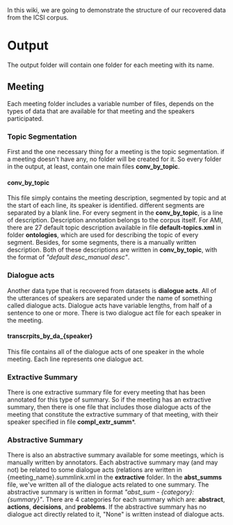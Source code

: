 In this wiki, we are going to demonstrate the structure of our recovered data from the ICSI corpus.

# Output
The output folder will contain one folder for each meeting with its name.
## Meeting
Each meeting folder includes a variable number of files, depends on the types of data that are available for that meeting and the speakers participated.
### Topic Segmentation
First and the one necessary thing for a meeting is the topic segmentation. if a meeting doesn't have any, no folder will be created for it. So every folder in the output, at least, contain one main files **conv_by_topic**.
#### conv_by_topic
This file simply contains the meeting description, segmented by topic and at the start of each line, its speaker is identified. different segments are separated by a blank line.
For every segment in the **conv_by_topic**, is a line of description. Description annotation belongs to the corpus itself. For AMI, there are 27 default topic description available in file **default-topics.xml** in folder **ontologies**, which are used for describing the topic of every segment. Besides, for some segments, there is a manually written description. Both of these descriptions are written in **conv_by_topic**, with the format of *"default desc_manual desc"*.
### Dialogue acts
Another data type that is recovered from datasets is **dialogue acts**. All of the utterances of speakers are separated under the name of something called dialogue acts. Dialogue acts have variable lengths, from half of a sentence to one or more. There is two dialogue act file for each speaker in the meeting.
#### transcrpits_by_da_{speaker}
This file contains all of the dialogue acts of one speaker in the whole meeting. Each line represents one dialogue act.
### Extractive Summary
There is one extractive summary file for every meeting that has been annotated for this type of summary. So if the meeting has an extractive summary, then there is one file that includes those dialogue acts of the meeting that constitute the extractive summary of that meeting, with their speaker specified in file **compl_extr_summ***.
### Abstractive Summary
There is also an abstractive summary available for some meetings, which is manually written by annotators. Each abstractive summary may (and may not) be related to some dialogue acts (relations are written in {meeting_name}.summlink.xml in the **extractive** folder. In the **abst_summs** file, we've written all of the dialogue acts related to one summary. The abstractive summary is written in format *"abst_sum - {category}: {summary}"*. There are 4 categories for each summary which are: **abstract**, **actions**, **decisions**, and **problems**. If the abstractive summary has no dialogue act directly related to it, "None" is written instead of dialogue acts.